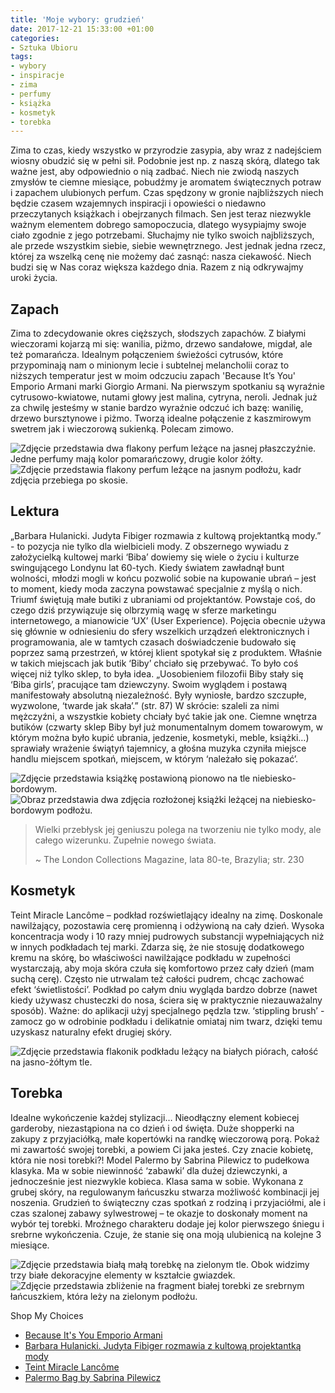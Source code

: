 ```yaml
---
title: 'Moje wybory: grudzień'
date: 2017-12-21 15:33:00 +01:00
categories:
- Sztuka Ubioru
tags:
- wybory
- inspiracje
- zima
- perfumy
- książka
- kosmetyk
- torebka
---
```


<olela-narrative>
Zima to czas, kiedy wszystko w przyrodzie zasypia, aby wraz z nadejściem wiosny obudzić się w pełni sił. Podobnie jest np. z naszą skórą, dlatego tak ważne jest, aby odpowiednio o nią zadbać. Niech nie zwiodą naszych zmysłów te ciemne miesiące, pobudźmy je aromatem świątecznych potraw i zapachem ulubionych perfum. Czas spędzony w gronie najbliższych niech będzie czasem wzajemnych inspiracji i opowieści o niedawno przeczytanych książkach i obejrzanych filmach. Sen jest teraz niezwykle ważnym elementem dobrego samopoczucia, dlatego wysypiajmy swoje ciało zgodnie z jego potrzebami. Słuchajmy nie tylko swoich najbliższych, ale przede wszystkim siebie, siebie wewnętrznego. Jest jednak jedna rzecz, której za wszelką cenę nie możemy dać zasnąć: nasza ciekawość. Niech budzi się w Nas coraz większa każdego dnia. Razem z nią odkrywajmy uroki życia.
</olela-narrative>

## Zapach

Zima to zdecydowanie okres cięższych, słodszych zapachów. Z białymi wieczorami kojarzą mi się: wanilia, piżmo, drzewo sandałowe, migdał, ale też pomarańcza. Idealnym połączeniem świeżości cytrusów, które przypominają nam o minionym lecie i subtelnej melancholii coraz to niższych temperatur jest w moim odczuciu zapach 'Because It’s You' Emporio Armani marki Giorgio Armani. Na pierwszym spotkaniu są wyraźnie cytrusowo-kwiatowe, nutami głowy jest malina, cytryna, neroli. Jednak już za chwilę jesteśmy w stanie bardzo wyraźnie odczuć ich bazę: wanilię, drzewo bursztynowe i piżmo. Tworzą idealne połączenie z kaszmirowym swetrem jak i wieczorową sukienką. Polecam zimowo.

![Zdjęcie przedstawia dwa flakony perfum leżące na jasnej płaszczyźnie. Jedne perfumy mają kolor pomarańczowy, drugie kolor żółty.](https://assets1.ello.co/uploads/asset/attachment/6785630/ello-optimized-d88d7dd9.jpg)
![Zdjęcie przedstawia flakony perfum leżące na jasnym podłożu, kadr zdjęcia przebiega po skosie.](https://assets1.ello.co/uploads/asset/attachment/6785631/ello-optimized-f49a2a4e.jpg)

## Lektura

„Barbara Hulanicki. Judyta Fibiger rozmawia z kultową projektantką mody.” - to pozycja nie tylko dla wielbicieli mody. Z obszernego wywiadu z założycielką kultowej marki ‘Biba’ dowiemy się wiele o życiu i kulturze swingującego Londynu lat 60-tych. Kiedy światem zawładnął bunt wolności, młodzi mogli w końcu pozwolić sobie na kupowanie ubrań – jest to moment, kiedy moda zaczyna powstawać specjalnie z myślą o nich. Triumf świętują małe butiki z ubraniami od projektantów. Powstaje coś, do czego dziś przywiązuje się olbrzymią wagę w sferze marketingu internetowego, a mianowicie ‘UX’ (User Experience). Pojęcia obecnie używa się głównie w odniesieniu do sfery wszelkich urządzeń elektronicznych i programowania, ale w tamtych czasach doświadczenie budowało się poprzez samą przestrzeń, w której klient spotykał się z produktem. Właśnie w takich miejscach jak butik ‘Biby’ chciało się przebywać. To było coś więcej niż tylko sklep, to była idea. „Uosobieniem filozofii Biby stały się ‘Biba girls’, pracujące tam dziewczyny. Swoim wyglądem i postawą manifestowały absolutną niezależność. Były wyniosłe, bardzo szczupłe, wyzwolone, ‘twarde jak skała’.” (str. 87) W skrócie: szaleli za nimi mężczyźni, a wszystkie kobiety chciały być takie jak one. 
Ciemne wnętrza butików (czwarty sklep Biby był już monumentalnym domem towarowym, w którym można było kupić ubrania, jedzenie, kosmetyki, meble, książki…) sprawiały wrażenie świątyń tajemnicy, a głośna muzyka czyniła miejsce handlu miejscem spotkań, miejscem, w którym ‘należało się pokazać’.

![Zdjęcie przedstawia książkę postawioną pionowo na tle niebiesko-bordowym.](https://assets1.ello.co/uploads/asset/attachment/6785633/ello-optimized-94b8a939.jpg)
![Obraz przedstawia dwa zdjęcia rozłożonej książki leżącej na niebiesko-bordowym podłożu.](https://assets2.ello.co/uploads/asset/attachment/6785636/ello-optimized-db196dda.jpg)

> Wielki przebłysk jej geniuszu polega na tworzeniu nie 
> tylko mody, ale całego wizerunku. 
> Zupełnie nowego świata.
>
> ~ The London Collections Magazine, lata 80-te, Brazylia; str. 230

## Kosmetyk

Teint Miracle Lancôme – podkład rozświetlający idealny na zimę. Doskonale nawilżający, pozostawia cerę promienną i odżywioną na cały dzień. Wysoka koncentracja wody i 10 razy mniej pudrowych substancji wypełniających niż w innych podkładach tej marki. Zdarza się, że nie stosuję dodatkowego kremu na skórę, bo właściwości nawilżające podkładu w zupełności wystarczają, aby moja skóra czuła się komfortowo przez cały dzień (mam suchą cerę). Często nie utrwalam też całości pudrem, chcąc zachować efekt ‘świetlistości’. Podkład po całym dniu wygląda bardzo dobrze (nawet kiedy używasz chusteczki do nosa, ściera się w praktycznie niezauważalny sposób). Ważne: do aplikacji użyj specjalnego pędzla tzw. ‘stippling brush’ - zamocz go w odrobinie podkładu i delikatnie omiataj nim twarz, dzięki temu uzyskasz naturalny efekt drugiej skóry.

![Zdjęcie przedstawia flakonik podkładu leżący na białych piórach, całość na jasno-żółtym tle.](https://assets1.ello.co/uploads/asset/attachment/6785639/ello-optimized-ea156e4c.jpg)

## Torebka

Idealne wykończenie każdej stylizacji… Nieodłączny element kobiecej garderoby, niezastąpiona na co dzień i od święta. Duże shopperki na zakupy z przyjaciółką, małe kopertówki na randkę wieczorową porą. Pokaż mi zawartość swojej torebki, a powiem Ci jaka jesteś. Czy znacie kobietę, która nie nosi torebki?!
Model Palermo by Sabrina Pilewicz to pudełkowa klasyka. Ma w sobie niewinność ‘zabawki’ dla dużej dziewczynki, a jednocześnie jest niezwykle kobieca. Klasa sama w sobie. Wykonana z grubej skóry, na regulowanym łańcuszku stwarza możliwość kombinacji jej noszenia. Grudzień to świąteczny czas spotkań z rodziną i przyjaciółmi, ale i czas szalonej zabawy sylwestrowej – te okazje to doskonały moment na wybór tej torebki. Mroźnego charakteru dodaje jej kolor pierwszego śniegu i srebrne wykończenia. Czuje, że stanie się ona moją ulubienicą na kolejne 3 miesiące.

![Zdjęcie przedstawia białą małą torebkę na zielonym tle. Obok widzimy trzy białe dekoracyjne elementy w kształcie gwiazdek.](https://assets0.ello.co/uploads/asset/attachment/6785640/ello-optimized-e664d092.jpg)
![Zdjęcie przedstawia zbliżenie na fragment białej torebki ze srebrnym łańcuszkiem, która leży na zielonym podłożu.](https://assets2.ello.co/uploads/asset/attachment/6785642/ello-optimized-be9a28d0.jpg)

Shop My Choices
* [Because It's You Emporio Armani](https://m.douglas.pl/Perfumy-Perfumy%20damskie-Perfumy-Giorgio-Armani-Because-it%27s-you-Stronger-with-you-Because-it%27s-you_productbrand_3000082426.html)
* [Barbara Hulanicki. Judyta Fibiger rozmawia z kultową projektantką mody](http://www.empik.com/barbara-hulanicki-fibiger-judyta,p1138911653,ksiazka-p)
* [Teint Miracle Lancôme](https://www.douglas.pl/productbrand_781291.html?wt_cc4=marin_bid&wt_cc1=&mkwid=sIbFnvtay_dc&pcrid=85015148776&pkw=&pmt=&trac=pl.01psh.goo.3915227426.781291.22752209536.000000)
* [Palermo Bag by Sabrina Pilewicz](http://www.sklep.sabrinapilewicz.com/index.php?do_search=true)